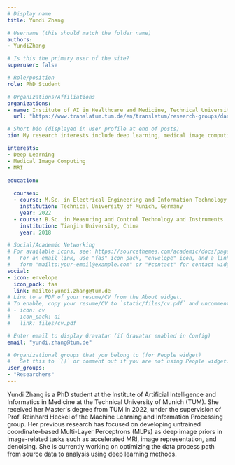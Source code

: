 ```yaml
---
# Display name
title: Yundi Zhang

# Username (this should match the folder name)
authors:
- YundiZhang

# Is this the primary user of the site?
superuser: false

# Role/position
role: PhD Student

# Organizations/Affiliations
organizations:
- name: Institute of AI in Healthcare and Medicine, Technical University of Munich
  url: "https://www.translatum.tum.de/en/translatum/research-groups/daniel-rueckert-ai-in-healthcare-and-medicine/"

# Short bio (displayed in user profile at end of posts)
bio: My research interests include deep learning, medical image computing and magnetic resonance imaging.

interests:
- Deep Learning
- Medical Image Computing
- MRI

education:
  
  courses:
  - course: M.Sc. in Electrical Engineering and Information Technology
    institution: Technical University of Munich, Germany
    year: 2022
  - course: B.Sc. in Measuring and Control Technology and Instruments
    institution: Tianjin University, China
    year: 2018

# Social/Academic Networking
# For available icons, see: https://sourcethemes.com/academic/docs/page-builder/#icons
#   For an email link, use "fas" icon pack, "envelope" icon, and a link in the
#   form "mailto:your-email@example.com" or "#contact" for contact widget.
social:
- icon: envelope
  icon_pack: fas
  link: mailto:yundi.zhang@tum.de
# Link to a PDF of your resume/CV from the About widget.
# To enable, copy your resume/CV to `static/files/cv.pdf` and uncomment the lines below.
# - icon: cv
#   icon_pack: ai
#   link: files/cv.pdf

# Enter email to display Gravatar (if Gravatar enabled in Config)
email: "yundi.zhang@tum.de"

# Organizational groups that you belong to (for People widget)
#   Set this to `[]` or comment out if you are not using People widget.
user_groups:
- "Researchers"
---
```


Yundi Zhang is a PhD student at the Institute of Artificial Intelligence and Informatics in Medicine at the Technical University of Munich (TUM). She received her Master's degree from TUM in 2022, under the supervision of Prof. Reinhard Heckel of the Machine Learning and Information Processing group. Her previous research has focused on developing untrained coordinate-based Multi-Layer Perceptrons (MLPs) as deep image priors in image-related tasks such as accelerated MRI, image representation, and denoising. She is currently working on optimizing the data process path from source data to analysis using deep learning methods.